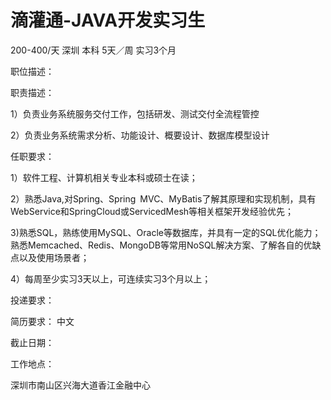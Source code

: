 # 滴灌通-JAVA开发实习生

200-400/天 深圳 本科 5天／周 实习3个月

职位描述：

职责描述：

1）负责业务系统服务交付工作，包括研发、测试交付全流程管控

2）负责业务系统需求分析、功能设计、概要设计、数据库模型设计

任职要求：

1）软件工程、计算机相关专业本科或硕士在读；

2）熟悉Java,对Spring、Spring MVC、MyBatis了解其原理和实现机制，具有WebService和SpringCloud或ServicedMesh等相关框架开发经验优先；

3)熟悉SQL，熟练使用MySQL、Oracle等数据库，并具有一定的SQL优化能力；熟悉Memcached、Redis、MongoDB等常用NoSQL解决方案、了解各自的优缺点以及使用场景者；

4）每周至少实习3天以上，可连续实习3个月以上；

投递要求：

简历要求： 中文

截止日期：

工作地点：

深圳市南山区兴海大道香江金融中心